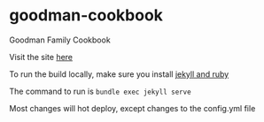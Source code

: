 # goodman-cookbook
Goodman Family Cookbook

Visit the site [here](https://mckornfield.github.io/goodman-cookbook/)

To run the build locally, make sure you install [jekyll and ruby](https://jekyllrb.com/)

The command to run is `bundle exec jekyll serve`

Most changes will hot deploy, except changes to the config.yml file
